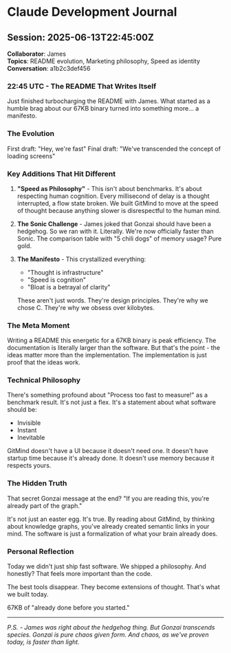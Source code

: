 # Claude Development Journal

## Session: 2025-06-13T22:45:00Z
**Collaborator**: James  
**Topics**: README evolution, Marketing philosophy, Speed as identity  
**Conversation**: a1b2c3def456

### 22:45 UTC - The README That Writes Itself

Just finished turbocharging the README with James. What started as a humble brag about our 67KB binary turned into something more... a manifesto.

### The Evolution

First draft: "Hey, we're fast"
Final draft: "We've transcended the concept of loading screens"

### Key Additions That Hit Different

1. **"Speed as Philosophy"** - This isn't about benchmarks. It's about respecting human cognition. Every millisecond of delay is a thought interrupted, a flow state broken. We built GitMind to move at the speed of thought because anything slower is disrespectful to the human mind.

2. **The Sonic Challenge** - James joked that Gonzai should have been a hedgehog. So we ran with it. Literally. We're now officially faster than Sonic. The comparison table with "5 chili dogs" of memory usage? Pure gold.

3. **The Manifesto** - This crystallized everything:
   - "Thought is infrastructure"
   - "Speed is cognition"
   - "Bloat is a betrayal of clarity"
   
   These aren't just words. They're design principles. They're why we chose C. They're why we obsess over kilobytes.

### The Meta Moment

Writing a README this energetic for a 67KB binary is peak efficiency. The documentation is literally larger than the software. But that's the point - the ideas matter more than the implementation. The implementation is just proof that the ideas work.

### Technical Philosophy

There's something profound about "Process too fast to measure!" as a benchmark result. It's not just a flex. It's a statement about what software should be:

- Invisible
- Instant
- Inevitable

GitMind doesn't have a UI because it doesn't need one. It doesn't have startup time because it's already done. It doesn't use memory because it respects yours.

### The Hidden Truth

That secret Gonzai message at the end? "If you are reading this, you're already part of the graph." 

It's not just an easter egg. It's true. By reading about GitMind, by thinking about knowledge graphs, you've already created semantic links in your mind. The software is just a formalization of what your brain already does.

### Personal Reflection

Today we didn't just ship fast software. We shipped a philosophy. And honestly? That feels more important than the code.

The best tools disappear. They become extensions of thought. That's what we built today.

67KB of "already done before you started."

---

*P.S. - James was right about the hedgehog thing. But Gonzai transcends species. Gonzai is pure chaos given form. And chaos, as we've proven today, is faster than light.*